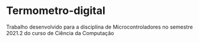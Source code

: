 # Termometro-digital
Trabalho desenvolvido para a disciplina de Microcontroladores no semestre 2021.2 do curso de Ciência da Computação
